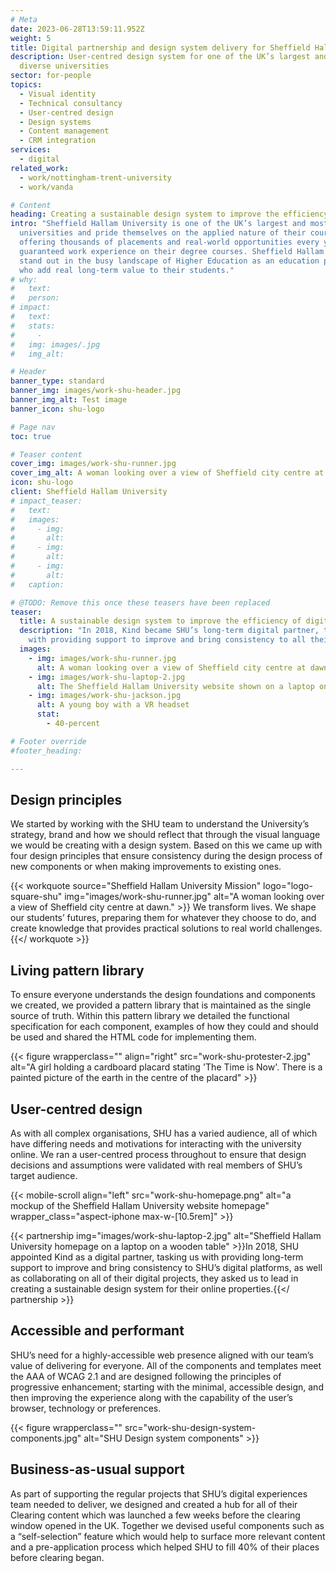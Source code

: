 ```yaml
---
# Meta
date: 2023-06-28T13:59:11.952Z
weight: 5
title: Digital partnership and design system delivery for Sheffield Hallam University
description: User-centred design system for one of the UK’s largest and most
  diverse universities
sector: for-people
topics:
  - Visual identity
  - Technical consultancy
  - User-centred design
  - Design systems
  - Content management
  - CRM integration
services:
  - digital
related_work:
  - work/nottingham-trent-university
  - work/vanda

# Content
heading: Creating a sustainable design system to improve the efficiency of digital projects
intro: "Sheffield Hallam University is one of the UK’s largest and most diverse
  universities and pride themselves on the applied nature of their courses,
  offering thousands of placements and real-world opportunities every year with
  guaranteed work experience on their degree courses. Sheffield Hallam wanted to
  stand out in the busy landscape of Higher Education as an education provider
  who add real long-term value to their students."
# why:
#   text: 
#   person: 
# impact:
#   text: 
#   stats:
#     - 
#   img: images/.jpg
#   img_alt: 

# Header
banner_type: standard
banner_img: images/work-shu-header.jpg
banner_img_alt: Test image
banner_icon: shu-logo

# Page nav
toc: true

# Teaser content
cover_img: images/work-shu-runner.jpg
cover_img_alt: A woman looking over a view of Sheffield city centre at dawn
icon: shu-logo
client: Sheffield Hallam University
# impact_teaser:
#   text: 
#   images:
#     - img: 
#       alt: 
#     - img: 
#       alt: 
#     - img: 
#       alt: 
#   caption: 

# @TODO: Remove this once these teasers have been replaced
teaser:
  title: A sustainable design system to improve the efficiency of digital projects
  description: "In 2018, Kind became SHU’s long-term digital partner, tasked
    with providing support to improve and bring consistency to all their digital platforms"
  images:
    - img: images/work-shu-runner.jpg
      alt: A woman looking over a view of Sheffield city centre at dawn.
    - img: images/work-shu-laptop-2.jpg
      alt: The Sheffield Hallam University website shown on a laptop on a wooden table
    - img: images/work-shu-jackson.jpg
      alt: A young boy with a VR headset
      stat:
        - 40-percent

# Footer override
#footer_heading:

---
```


<!-- Text left -->
<div class="w-full grid grid-cols-12 gap-x-2.5 gap-y-6 lg:gap-6 xl:gap-8">
  <div class="prose col-span-full lg:col-span-8">

  ## Design principles

  We started by working with the SHU team to understand the University’s strategy, brand and how we should reflect that through the visual language we would be creating with a design system. Based on this we came up with four design principles that ensure consistency during the design process of new components or when making improvements to existing ones.

  </div>
</div>

{{< workquote source="Sheffield Hallam University Mission" logo="logo-square-shu" img="images/work-shu-runner.jpg" alt="A woman looking over a view of Sheffield city centre at dawn." >}}
We transform lives. We shape our students’ futures, preparing them for whatever they choose to do, and create knowledge that provides practical solutions to real world challenges.
{{</ workquote >}}

<!-- Text right -->
<div class="w-full grid grid-cols-12 gap-x-2.5 gap-y-6 lg:gap-6 xl:gap-8">
  <div class="prose col-span-full lg:col-span-8 lg:col-start-5">

  ## Living pattern library

  To ensure everyone understands the design foundations and components we created, we provided a pattern library that is maintained as the single source of truth. Within this pattern library we detailed the functional specification for each component, examples of how they could and should be used and shared the HTML code for implementing them.

  </div>
</div>


{{< figure wrapperclass="" align="right" src="work-shu-protester-2.jpg" alt="A girl holding a cardboard placard stating 'The Time is Now'. There is a painted picture of the earth in the centre of the placard" >}}





<!-- Text left -->
<div class="w-full grid grid-cols-12 gap-x-2.5 gap-y-6 lg:gap-6 xl:gap-8">
  <div class="prose col-span-full lg:col-span-8">

  ## User-centred design

  As with all complex organisations, SHU has a varied audience, all of which have differing needs and motivations for interacting with the university online. We ran a user-centred process throughout to ensure that design decisions and assumptions were validated with real members of SHU’s target audience. 

  </div>

</div>

{{< mobile-scroll align="left" src="work-shu-homepage.png" alt="a mockup of the Sheffield Hallam University website homepage" wrapper_class="aspect-iphone max-w-[10.5rem]" >}}


{{< partnership img="images/work-shu-laptop-2.jpg" alt="Sheffield Hallam University homepage on a laptop on a wooden table" >}}In 2018, SHU appointed Kind as a digital partner, tasking us
  with providing long-term support to improve and bring consistency to SHU’s
  digital platforms, as well as collaborating on all of their digital projects,
  they asked us to lead in creating a sustainable design system for their online properties.{{</ partnership >}}


<!-- Text right -->
<div class="w-full grid grid-cols-12 gap-x-2.5 gap-y-6 lg:gap-6 xl:gap-8">
  <div class="prose col-span-full lg:col-span-8 lg:col-start-5">

  ## Accessible and performant

  SHU’s need for a highly-accessible web presence aligned with our team’s value of delivering for everyone. All of the components and templates meet the AAA of WCAG 2.1 and are designed following the principles of progressive enhancement; starting with the minimal, accessible design, and then improving the experience along with the capability of the user’s browser, technology or preferences.

  </div>
</div>


{{< figure wrapperclass="" src="work-shu-design-system-components.jpg" alt="SHU Design system components" >}}
<!-- Text right -->
<div class="w-full grid grid-cols-12 gap-x-2.5 gap-y-6 lg:gap-6 xl:gap-8">
  <div class="prose col-span-full lg:col-span-8 lg:col-start-5">

  ## Business-as-usual support

  As part of supporting the regular projects that SHU’s digital experiences team needed to deliver, we designed and created a hub for all of their Clearing content which was launched a few weeks before the clearing window opened in the UK. Together we devised useful components such as a “self-selection” feature which would help to surface more relevant content and a pre-application process which helped SHU to fill 40% of their places before clearing began.

  </div>
</div>